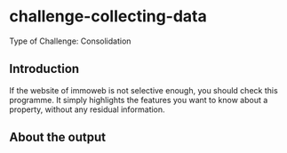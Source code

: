 # challenge-collecting-data
Type of Challenge: Consolidation

<h2>Introduction</h2>
If the website of immoweb is not selective enough, you should check this programme. 
It simply highlights the features you want to know about a property, without any
residual information. 

<h2>About the output</h2>
